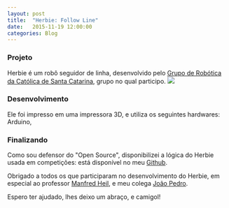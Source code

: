 ```yaml
---
layout: post
title:  "Herbie: Follow Line"
date:   2015-11-19 12:00:00
categories: Blog
---
```


<h3>Projeto</h3>
Herbie é um robô seguidor de linha, desenvolvido pelo <a href="http://www.catolicasc.org.br/" target="blank">Grupo de Robótica da Católica de Santa Catarina</a>, grupo no qual participo.

<img src="/img/posts/herbie2.jpg"/>

<h3>Desenvolvimento</h3>
Ele foi impresso em uma impressora 3D, e utiliza os seguintes hardwares: Arduino,

<h3>Finalizando</h3>
Como sou defensor do "Open Source", disponibilizei a lógica do Herbie usada em competições: está disponível no meu <a href="https://github.com/realronchi/arduino-nodejs-socketio" target="blank">Github</a>.

Obrigado a todos os que participaram no desenvolvimento do Herbie, em especial ao professor <a href="https://github.com/realronchi/arduino-nodejs-socketio" target="blank">Manfred Heil</a>, e meu colega <a href="https://github.com/schmittjoaopedro" target="blank">João Pedro</a>.

Espero ter ajudado, lhes deixo um abraço, e camigol!